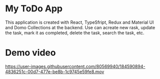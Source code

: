 # My ToDo App

This application is created with React, TypeSfript, Redux and Material UI and Domo Collections at the backend.
Use can acreate new rask, update the task, mark it as completed, delete the task, search the task, etc.



# Demo video

https://user-images.githubusercontent.com/80569940/184590894-4836251c-00d7-477e-be8b-1c9745e59fe8.mov


